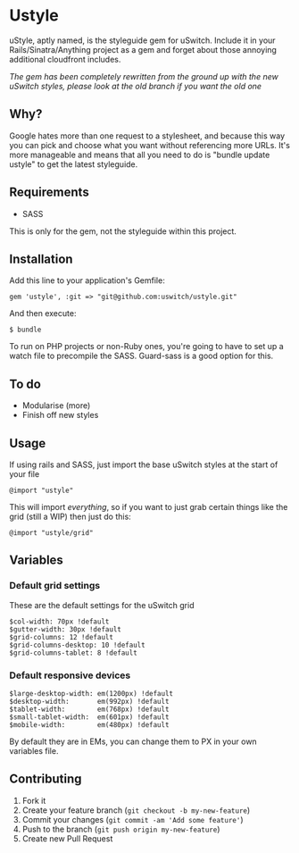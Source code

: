 # Ustyle

uStyle, aptly named, is the styleguide gem for uSwitch. Include it in your Rails/Sinatra/Anything project as a gem and forget about those annoying additional cloudfront includes.

*The gem has been completely rewritten from the ground up with the new uSwitch styles, please look at the old branch if you want the old one*

## Why?

Google hates more than one request to a stylesheet, and because this way you can pick and choose what you want without referencing more URLs. It's more manageable and means that all you need to do is "bundle update ustyle" to get the latest styleguide.

## Requirements

- SASS

This is only for the gem, not the styleguide within this project.

## Installation

Add this line to your application's Gemfile:

    gem 'ustyle', :git => "git@github.com:uswitch/ustyle.git"

And then execute:

    $ bundle

To run on PHP projects or non-Ruby ones, you're going to have to set up a watch file to precompile the SASS. Guard-sass is a good option for this.

## To do

- Modularise (more)
- Finish off new styles

## Usage

If using rails and SASS, just import the base uSwitch styles at the start of your file

    @import "ustyle"

This will import *everything*, so if you want to just grab certain things like the grid (still a WIP) then just do this:

    @import "ustyle/grid"


## Variables

### Default grid settings

These are the default settings for the uSwitch grid

    $col-width: 70px !default
    $gutter-width: 30px !default
    $grid-columns: 12 !default
    $grid-columns-desktop: 10 !default
    $grid-columns-tablet: 8 !default

### Default responsive devices

    $large-desktop-width: em(1200px) !default
    $desktop-width:       em(992px) !default
    $tablet-width:        em(768px) !default
    $small-tablet-width:  em(601px) !default
    $mobile-width:        em(480px) !default

By default they are in EMs, you can change them to PX in your own variables file.

## Contributing

1. Fork it
2. Create your feature branch (`git checkout -b my-new-feature`)
3. Commit your changes (`git commit -am 'Add some feature'`)
4. Push to the branch (`git push origin my-new-feature`)
5. Create new Pull Request

